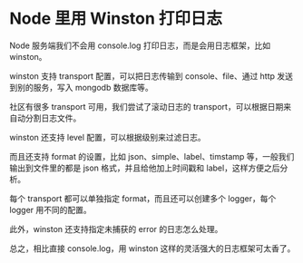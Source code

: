 # Node 里用 Winston 打印日志

Node 服务端我们不会用 console.log 打印日志，而是会用日志框架，比如 winston。

winston 支持 transport 配置，可以把日志传输到 console、file、通过 http 发送到别的服务，写入 mongodb 数据库等。

社区有很多 transport 可用，我们尝试了滚动日志的 transport，可以根据日期来自动分割日志文件。

winston 还支持 level 配置，可以根据级别来过滤日志。

而且还支持 format 的设置，比如 json、simple、label、timstamp 等，一般我们输出到文件里的都是 json 格式，并且给他加上时间戳和 label，这样方便之后分析。

每个 transport 都可以单独指定 format，而且还可以创建多个 logger，每个 logger 用不同的配置。

此外，winston 还支持指定未捕获的 error 的日志怎么处理。

总之，相比直接 console.log，用 winston 这样的灵活强大的日志框架可太香了。
